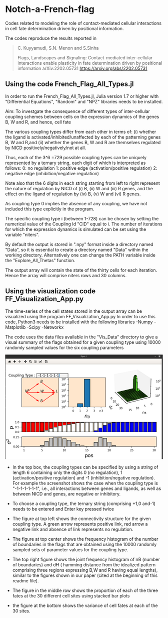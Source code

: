 # Notch-a-French-flag

Codes related to modeling the role of contact-mediated cellular interactions in cell fate determination driven by positional information.

The codes reproduce the results reported in
> C. Kuyyamudi, S.N. Menon and  S.Sinha
>
> Flags, Landscapes and Signaling: Contact-mediated inter-cellular interactions enable plasticity in fate determination driven by positional information
> arXiv:2202.05731
> https://arxiv.org/abs/2202.05731

##  Using the code French_Flag_All_Types.jl 

In order to run the French_Flag_All_Types.jl, Julia version 1.7 or higher with "Differential Equations", "Random" and "NPZ" libraries needs to be installed.

Aim: To investgate the consequence of different types of inter-cellular coupling schemes between cells on the expression dynamics of the genes B, W and R,
and hence, cell fate

The various coupling types differ from each other in terms of:
(i) whether the ligand is activated/inhibited/unaffected by each of the patterning
genes B, W and R,and
(ii) whether the genes B, W and R are themselves regulated by NICD positively/negatively/not at all.

Thus, each of the 3^6 =729 possible coupling types can be uniquely represented
by a ternary string, each digit of which is interpreted as follows:
0: no regulation
1: positive edge (activation/positive regulation)
2: negative edge (inhibition/negative regulation)

Note also that the 6 digits in each string starting from left to right represent
the nature of regulation by NICD of (i) B, (ii) W and (iii) R genes, and
the effect on the ligand of regulation by (iv) B, (v) W and (vi) R genes.

As coupling type 0 implies the absence of any coupling, we have not included this
type explicitly in the program.

The specific coupling type i (between 1-728) can be chosen by setting the numerical value of the Coupling Id "CID" equal to i. 
The number of iterations for which the expression dynamics is simulated can be set using the variable "niters".

By default the output is stored in ".npy" format inside a directory named "Data", so it is essential to create a directory named "Data" within the
working directory. Alternatively one can change the PATH variable inside the "Explore_All_Thetas" function.

The output array will contain the state of the thirty cells for each iteration. Hence the array will comprise niters rows and 30 columns.	


## Using the visualization code FF_Visualization_App.py 

The time-series of the cell states stored in the output array can be visualized using
the program FF_Visualization_App.py
In order to use this code, Python3 needs to be installed with the following libraries
-Numpy
-Matplotlib
-Scipy
-Networkx

The code uses the data files available in the "Vis_Data" directory to give a visual summary of the flags obtained for a given coupling type using 10000 randomly sampled values for the six coupling parameters

![Sample screenshot](Vis_App_Screenshot.png)

- In the top box, the coupling types can be specified by using a string of length 6 containing only the digits 0 (no regulation), 1 (activation/positive regulation) and -1 (inhibition/negative regulation).
For example the screenshot shows the case when the coupling type is "-1-1-1-1-1-1",
i.e., all interactions between genes and ligands, as well as between NICD and genes, are negative or inhibitory.

- To choose a coupling type, the ternary string (comprising +1,0 and-1) needs to be entered and Enter key pressed twice

- The figure at top left shows the connectivity structure for the given coupling type. A green arrow represents
positive link, red arrow a negative link and absence of link represents no regulation.

- The figure at top center shows the frequency histogram of the number of boundaries in the flags that are obtained using the 10000 randomly sampled sets of parameter values for the coupling type.

- The top right figure shows the joint frequency histogram of nB (number of boundaries) and dH ( hamming distance from the idealized pattern comprising
three regions expressing B,W and R having equal lengths), similar to the
figures shown in our paper (cited at the beginning of this readme file).

- The figure in the middle row shows the proportion of each of the three fates at the 30 different cell sites using stacked bar plots

- the figure at the bottom shows the variance of cell fates at each of the 30 sites.
